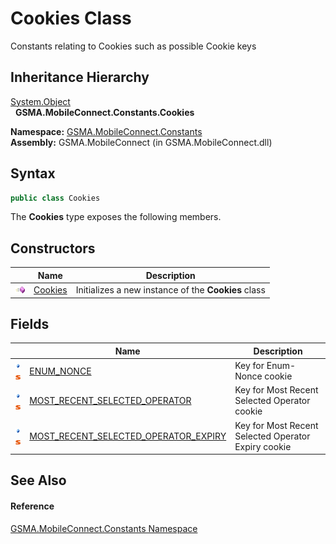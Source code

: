 Cookies Class
=============
Constants relating to Cookies such as possible Cookie keys


Inheritance Hierarchy
---------------------
[System.Object][1]  
  **GSMA.MobileConnect.Constants.Cookies**  

**Namespace:** [GSMA.MobileConnect.Constants][2]  
**Assembly:** GSMA.MobileConnect (in GSMA.MobileConnect.dll)

Syntax
------

```csharp
public class Cookies
```

The **Cookies** type exposes the following members.


Constructors
------------

                 | Name         | Description                                         
---------------- | ------------ | --------------------------------------------------- 
![Public method] | [Cookies][3] | Initializes a new instance of the **Cookies** class 


Fields
------

                                | Name                                      | Description                                         
------------------------------- | ----------------------------------------- | --------------------------------------------------- 
![Public field]![Static member] | [ENUM_NONCE][4]                           | Key for Enum-Nonce cookie                           
![Public field]![Static member] | [MOST_RECENT_SELECTED_OPERATOR][5]        | Key for Most Recent Selected Operator cookie        
![Public field]![Static member] | [MOST_RECENT_SELECTED_OPERATOR_EXPIRY][6] | Key for Most Recent Selected Operator Expiry cookie 


See Also
--------

#### Reference
[GSMA.MobileConnect.Constants Namespace][2]  

[1]: http://msdn.microsoft.com/en-us/library/e5kfa45b
[2]: ../README.md
[3]: _ctor.md
[4]: ENUM_NONCE.md
[5]: MOST_RECENT_SELECTED_OPERATOR.md
[6]: MOST_RECENT_SELECTED_OPERATOR_EXPIRY.md
[7]: ../../_icons/Help.png
[Public method]: ../../_icons/pubmethod.gif "Public method"
[Public field]: ../../_icons/pubfield.gif "Public field"
[Static member]: ../../_icons/static.gif "Static member"